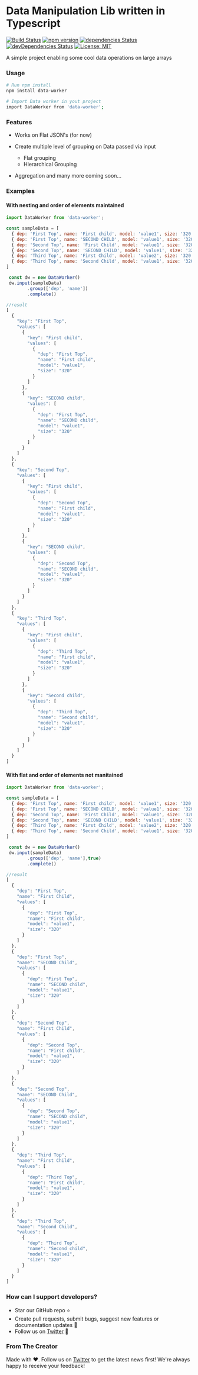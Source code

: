 # Data Manipulation Lib written in Typescript
[![Build Status](https://travis-ci.org/piyushgupta1/data-worker.svg?branch=master)](https://travis-ci.org/piyushgupta1/data-worker)
[![npm version](https://badge.fury.io/js/data-worker.svg)](https://badge.fury.io/js/data-worker)
[![dependencies Status](https://david-dm.org/piyushgupta1/data-worker/status.svg)](https://david-dm.org/piyushgupta1/data-worker)
[![devDependencies Status](https://david-dm.org/piyushgupta1/data-worker/dev-status.svg)](https://david-dm.org/piyushgupta1/data-worker?type=dev)
[![License: MIT](https://img.shields.io/badge/License-MIT-yellow.svg)](https://opensource.org/licenses/MIT)

A simple project enabling some cool data operations on large arrays

### Usage

```bash
# Run npm install
npm install data-worker

# Import Data worker in yout project
import DataWorker from 'data-worker';
```

### Features
- Works on Flat JSON's (for now)
- Create multiple level of grouping on Data passed via input
    - Flat grouping
    - Hierarchical Grouping

- Aggregation and many more coming soon...

### Examples

#### With nesting and order of elements maintained
```javascript
import DataWorker from 'data-worker';

const sampleData = [
  { dep: 'First Top', name: 'First child', model: 'value1', size: '320' },
  { dep: 'First Top', name: 'SECOND CHILD', model: 'value1', size: '320' },
  { dep: 'Second Top', name: 'First Child', model: 'value1', size: '320' },
  { dep: 'Second Top', name: 'SECOND CHILD', model: 'value1', size: '320' },
  { dep: 'Third Top', name: 'First Child', model: 'value2', size: '320' },
  { dep: 'Third Top', name: 'Second Child', model: 'value1', size: '320' },
]

 const dw = new DataWorker()
 dw.input(sampleData)
        .group(['dep', 'name'])
        .complete()

//result 
[
  {
    "key": "First Top",
    "values": [
      {
        "key": "First child",
        "values": [
          {
            "dep": "First Top",
            "name": "First child",
            "model": "value1",
            "size": "320"
          }
        ]
      },
      {
        "key": "SECOND child",
        "values": [
          {
            "dep": "First Top",
            "name": "SECOND child",
            "model": "value1",
            "size": "320"
          }
        ]
      }
    ]
  },
  {
    "key": "Second Top",
    "values": [
      {
        "key": "First child",
        "values": [
          {
            "dep": "Second Top",
            "name": "First child",
            "model": "value1",
            "size": "320"
          }
        ]
      },
      {
        "key": "SECOND child",
        "values": [
          {
            "dep": "Second Top",
            "name": "SECOND child",
            "model": "value1",
            "size": "320"
          }
        ]
      }
    ]
  },
  {
    "key": "Third Top",
    "values": [
      {
        "key": "First child",
        "values": [
          {
            "dep": "Third Top",
            "name": "First child",
            "model": "value1",
            "size": "320"
          }
        ]
      },
      {
        "key": "Second child",
        "values": [
          {
            "dep": "Third Top",
            "name": "Second child",
            "model": "value1",
            "size": "320"
          }
        ]
      }
    ]
  }
]
```

#### With flat and order of elements not manitained
```javascript
import DataWorker from 'data-worker';

const sampleData = [
  { dep: 'First Top', name: 'First child', model: 'value1', size: '320' },
  { dep: 'First Top', name: 'SECOND CHILD', model: 'value1', size: '320' },
  { dep: 'Second Top', name: 'First Child', model: 'value1', size: '320' },
  { dep: 'Second Top', name: 'SECOND CHILD', model: 'value1', size: '320' },
  { dep: 'Third Top', name: 'First Child', model: 'value2', size: '320' },
  { dep: 'Third Top', name: 'Second Child', model: 'value1', size: '320' },
]

 const dw = new DataWorker()
 dw.input(sampleData)
        .group(['dep', 'name'],true)
        .complete()

//result 
[
  {
    "dep": "First Top",
    "name": "First Child",
    "values": [
      {
        "dep": "First Top",
        "name": "First child",
        "model": "value1",
        "size": "320"
      }
    ]
  },
  {
    "dep": "First Top",
    "name": "SECOND Child",
    "values": [
      {
        "dep": "First Top",
        "name": "SECOND child",
        "model": "value1",
        "size": "320"
      }
    ]
  },
  {
    "dep": "Second Top",
    "name": "First Child",
    "values": [
      {
        "dep": "Second Top",
        "name": "First child",
        "model": "value1",
        "size": "320"
      }
    ]
  },
  {
    "dep": "Second Top",
    "name": "SECOND Child",
    "values": [
      {
        "dep": "Second Top",
        "name": "SECOND child",
        "model": "value1",
        "size": "320"
      }
    ]
  },
  {
    "dep": "Third Top",
    "name": "First Child",
    "values": [
      {
        "dep": "Third Top",
        "name": "First child",
        "model": "value1",
        "size": "320"
      }
    ]
  },
  {
    "dep": "Third Top",
    "name": "Second Child",
    "values": [
      {
        "dep": "Third Top",
        "name": "Second child",
        "model": "value1",
        "size": "320"
      }
    ]
  }
]
```

### How can I support developers?
- Star our GitHub repo :star:
- Create pull requests, submit bugs, suggest new features or documentation updates :wrench:
- Follow us on [Twitter](https://twitter.com/gpiyush_994) :feet:

### From The Creator
Made with :heart:. Follow us on [Twitter](https://twitter.com/gpiyush_994) to get the latest news first!
We're always happy to receive your feedback!